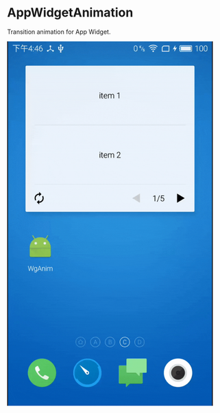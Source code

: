 # AppWidgetAnimation

Transition animation for App Widget.

<img src="/img/wgAnim.gif" width="480">

